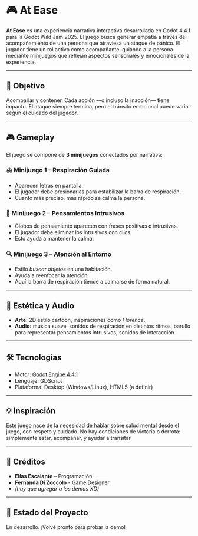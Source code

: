 # 🎮 At Ease

**At Ease** es una experiencia narrativa interactiva desarrollada en Godot 4.4.1 para la Godot Wild Jam 2025. El juego busca generar empatía a través del acompañamiento de una persona que atraviesa un ataque de pánico. El jugador tiene un rol activo como acompañante, guiando a la persona mediante minijuegos que reflejan aspectos sensoriales y emocionales de la experiencia.

---

## 🌿 Objetivo

Acompañar y contener. Cada acción —o incluso la inacción— tiene impacto. El ataque siempre termina, pero el tránsito emocional puede variar según el cuidado del jugador.

---

## 🎮 Gameplay

El juego se compone de **3 minijuegos** conectados por narrativa:

### 🫁 Minijuego 1 – Respiración Guiada
- Aparecen letras en pantalla.
- El jugador debe presionarlas para estabilizar la barra de respiración.
- Cuanto más preciso, más rápido se calma la persona.

### 💭 Minijuego 2 – Pensamientos Intrusivos
- Globos de pensamiento aparecen con frases positivas o intrusivas.
- El jugador debe eliminar los intrusivos con clics.
- Esto ayuda a mantener la calma.

### 🔍 Minijuego 3 – Atención al Entorno
- Estilo *buscar objetos* en una habitación.
- Ayuda a reenfocar la atención.
- Aquí la barra de respiración tiende a calmarse de forma natural.

---

## 🎨 Estética y Audio

- **Arte:** 2D estilo cartoon, inspiraciones como *Florence*.
- **Audio:** música suave, sonidos de respiración en distintos ritmos, barullo para representar pensamientos intrusivos, sonidos de interacción.

---

## 🛠️ Tecnologías

- Motor: [Godot Engine 4.4.1](https://godotengine.org/)
- Lenguaje: GDScript
- Plataforma: Desktop (Windows/Linux), HTML5 (a definir)

---

## 💡 Inspiración

Este juego nace de la necesidad de hablar sobre salud mental desde el juego, con respeto y cuidado. No hay condiciones de victoria o derrota: simplemente estar, acompañar, y ayudar a transitar.

---

## 👥 Créditos

- **Elías Escalante** – Programación
- **Fernanda Di Zoccolo** - Game Designer
- *(hay que agregar a los demas XD)*

---


## 🚧 Estado del Proyecto

En desarrollo. ¡Volvé pronto para probar la demo!

